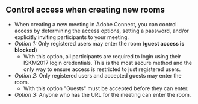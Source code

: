 ## Control access when creating new rooms
* When creating a new meeting in Adobe Connect, you can control access by determining the access options, setting a password, and/or explicitly inviting participants to your meeting.
* _Option 1:_ Only registered users may enter the room (**guest access is blocked**)
     - With this option, all participants are required to login using their ISKM2017 login credentials. This is the most secure method and the only way to ensure access is restricted to just registered users. 
* _Option 2:_ Only registered users and accepted guests may enter the room.
     - With this option "Guests" must be accepted before they can enter.
* _Option 3:_ Anyone who has the URL for the meeting can enter the room.